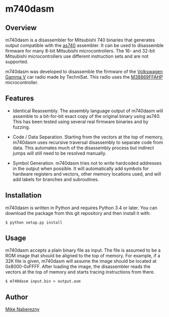 # m740dasm

## Overview

m740dasm is a disassembler for Mitsubishi 740 binaries that generates output compatible with the [as740](http://shop-pdp.net/ashtml/as740.htm) assembler.  It can be used to disassemble firmware for many 8-bit Mitsubishi microcontrollers.  The 16- and 32-bit Mitsubishi microcontrollers use different instruction sets and are not supported.

m740dasm was developed to disassemble the firmware of the [Volkswagen Gamma V](https://github.com/mnaberez/vwradio) car radio made by TechniSat.  This radio uses the [M38869FFAHP](http://6502.org/documents/datasheets/mitsubishi/renesas_3886_group_users_manual.pdf) microcontroller.  

## Features

 - Identical Reassembly.  The assembly language output of m740dasm will
   assemble to a bit-for-bit exact copy of the original binary using
   as740.  This has been tested using several real firmware binaries and
   by fuzzing.

 - Code / Data Separation.  Starting from the vectors at the top of memory,
   m740dasm uses recursive traversal disassembly to separate code from data.
   This automates much of the disassembly process but indirect jumps
   will still need to be resolved manually.

 - Symbol Generation.  m740dasm tries not to write hardcoded addresses in the
   output when possible.  It will automatically add symbols for hardware
   registers and vectors, other memory locations used, and will add labels for
   branches and subroutines.

## Installation

m740dasm is written in Python and requires Python 3.4 or later.  You can
download the package from this git repository and then install it with:

```
$ python setup.py install
```

## Usage

m740dasm accepts a plain binary file as input.  The file is assumed to be a
ROM image that should be aligned to the top of memory.  For example, if a
32K file is given, m740dasm will assume the image should be located at
0x8000-0xFFFF.  After loading the image, the disassembler reads the vectors
at the top of memory and starts tracing instructions from there.

```
$ m740dasm input.bin > output.asm
```

## Author

[Mike Naberezny](https://github.com/mnaberez)
